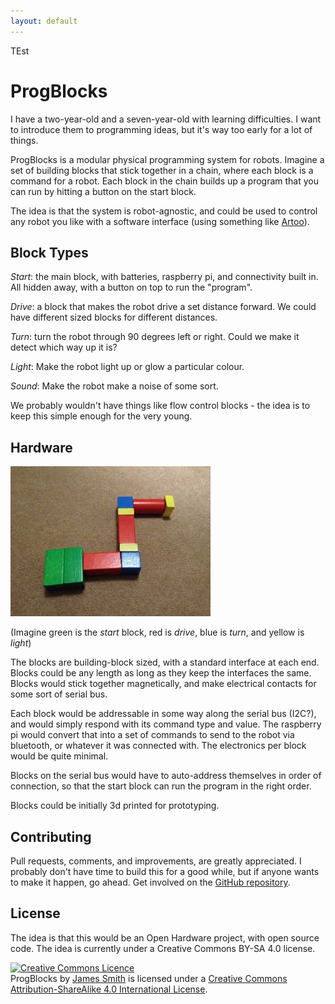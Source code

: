 ```yaml
---
layout: default
---
```

 TEst
# ProgBlocks

I have a two-year-old and a seven-year-old with learning difficulties. I want to introduce them to programming ideas, but it's way too early for a lot of things.

ProgBlocks is a modular physical programming system for robots. Imagine a set of building blocks that stick together in a chain, where each block is a command for a robot. Each block in the chain builds up a program that you can run by hitting a button on the start block.

The idea is that the system is robot-agnostic, and could be used to control any robot you like with a software interface (using something like [Artoo](http://artoo.io)).

## Block Types

*Start*: the main block, with batteries, raspberry pi, and connectivity built in. All hidden away, with a button on top to run the "program".

*Drive*: a block that makes the robot drive a set distance forward. We could have different sized blocks for different distances.

*Turn*: turn the robot through 90 degrees left or right. Could we make it detect which way up it is?

*Light*: Make the robot light up or glow a particular colour.

*Sound*: Make the robot make a noise of some sort.

We probably wouldn't have things like flow control blocks - the idea is to keep this simple enough for the very young.

## Hardware

![blocks](images/blocks.jpg)

(Imagine green is the *start* block, red is *drive*, blue is *turn*, and yellow is *light*)

The blocks are building-block sized, with a standard interface at each end. Blocks could be any length as long as they keep the interfaces the same. Blocks would stick together magnetically, and make electrical contacts for some sort of serial bus.

Each block would be addressable in some way along the serial bus (I2C?), and would simply respond with its command type and value. The raspberry pi would convert that into a set of commands to send to the robot via bluetooth, or whatever it was connected with. The electronics per block would be quite minimal.

Blocks on the serial bus would have to auto-address themselves in order of connection, so that the start block can run the program in the right order.

Blocks could be initially 3d printed for prototyping.

## Contributing

Pull requests, comments, and improvements, are greatly appreciated. I probably don't have time to build this for a good while, but if anyone wants to make it happen, go ahead. Get involved on the [GitHub repository](https://github.com/Floppy/progblocks).

## License

The idea is that this would be an Open Hardware project, with open source code. The idea is currently under a Creative Commons BY-SA 4.0 license.

<a rel="license" href="http://creativecommons.org/licenses/by-sa/4.0/"><img alt="Creative Commons Licence" style="border-width:0" src="https://i.creativecommons.org/l/by-sa/4.0/88x31.png" /></a><br /><span xmlns:dct="http://purl.org/dc/terms/" href="http://purl.org/dc/dcmitype/Text" property="dct:title" rel="dct:type">ProgBlocks</span> by <a xmlns:cc="http://creativecommons.org/ns#" href="http://floppy.org.uk" property="cc:attributionName" rel="cc:attributionURL">James Smith</a> is licensed under a <a rel="license" href="http://creativecommons.org/licenses/by-sa/4.0/">Creative Commons Attribution-ShareAlike 4.0 International License</a>.
